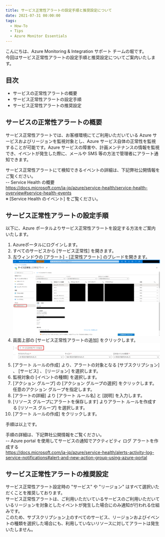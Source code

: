 ```yaml
---
title: サービス正常性アラートの設定手順と推奨設定について
date: 2021-07-31 00:00:00
tags:
  - How-To
  - Tips
  - Azure Monitor Essentials
---
```


こんにちは、Azure Monitoring & Integration サポート チームの堀です。  
今回はサービス正常性アラートの設定手順と推奨設定についてご案内いたします。

<!-- more -->

## 目次
- サービスの正常性アラートの概要
- サービス正常性アラートの設定手順
- サービス正常性アラートの推奨設定

## サービスの正常性アラートの概要
サービス正常性アラートでは、お客様環境にてご利用いただいている Azure サービスおよびリージョンを監視対象とし、Azure サービス自体の正常性を監視することが可能です。Azure サービスの障害や、計画メンテナンスの情報を監視でき、イベントが発生した際に、メールや SMS 等の方法で管理者にアラート通知できます。

サービス正常性アラートにて検知できるイベントの詳細は、下記弊社公開情報をご覧ください。  
-- Service Health の概要  
https://docs.microsoft.com/ja-jp/azure/service-health/service-health-overview#service-health-events  
※ [Service Health のイベント] をご覧ください。

## サービス正常性アラートの設定手順
以下に、Azure ポータルよりサービス正常性アラートを設定する方法をご案内いたします。

1. Azureポータルにログインします。 
2. すべてのサービスから [サービス正常性] を開きます。
3. 左ウィンドウの [アラート] - [正常性アラート] のブレードを開きます。
![Step3](./HowToSetUpServiceHealthAlertsAndRecommendedSettings/Step3.png)
4. 画面上部の [サービス正常性アラートの追加] をクリックします。
![Step4](./HowToSetUpServiceHealthAlertsAndRecommendedSettings/Step4.png)
5. [アラート ルールの作成] より、アラートの対象となる [サブスクリプション] 、 [サービス] 、 [リージョン] を選択します。
6. 監視対象の [イベントの種類] を選択します。
7. [アクション グループ] の [アクション グループの選択] をクリックします。任意のアクション グループを指定します。
8. [アラートの詳細] より [アラート ルール名] と [説明] を入力します。
9. [リソース グループにアラートを保存します] よりアラート ルールを作成する [リソース グループ] を選択します。
10. [アラート ルールの作成] をクリックします。 
	
手順は以上です。  

手順の詳細は、下記弊社公開情報をご覧ください。  
-- Azure portal を使用してサービスの通知でアクティビティ ログ アラートを作成する  
https://docs.microsoft.com/ja-jp/azure/service-health/alerts-activity-log-service-notifications#alert-and-new-action-group-using-azure-portal

## サービス正常性アラートの推奨設定
サービス正常性アラート設定時の "サービス" や "リージョン" はすべて選択いただくことを推奨しております。  
サービス正常性アラートは、ご利用いただいているサービスのご利用いただいているリージョンを対象としたイベントが発生した場合にのみ通知が行われる仕組みです。  
このため、サブスクリプション上のすべてのサービス、リージョンおよびイベントの種類を選択した場合にも、利用していないリソースに対してアラートは発生いたしません。  
